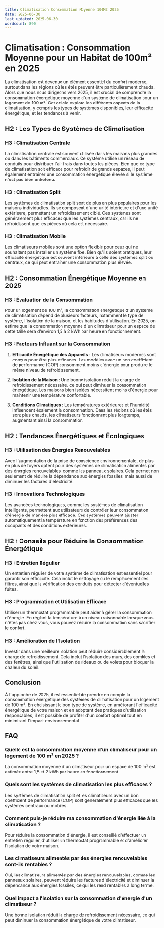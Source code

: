 ```yaml
---
title: Climatisation Consommation Moyenne 100M2 2025
date: 2025-06-30
last_updated: 2025-06-30
wordcount: 890
---
```


# Climatisation : Consommation Moyenne pour un Habitat de 100m² en 2025

La climatisation est devenue un élément essentiel du confort moderne, surtout dans les régions où les étés peuvent être particulièrement chauds. Alors que nous nous dirigeons vers 2025, il est crucial de comprendre la consommation énergétique moyenne d'un système de climatisation pour un logement de 100 m². Cet article explore les différents aspects de la climatisation, y compris les types de systèmes disponibles, leur efficacité énergétique, et les tendances à venir.

## H2 : Les Types de Systèmes de Climatisation

### H3 : Climatisation Centrale

La climatisation centrale est souvent utilisée dans les maisons plus grandes ou dans les bâtiments commerciaux. Ce système utilise un réseau de conduits pour distribuer l'air frais dans toutes les pièces. Bien que ce type de climatisation soit efficace pour refroidir de grands espaces, il peut également entraîner une consommation énergétique élevée si le système n'est pas bien entretenu.

### H3 : Climatisation Split

Les systèmes de climatisation split sont de plus en plus populaires pour les maisons individuelles. Ils se composent d'une unité intérieure et d'une unité extérieure, permettant un refroidissement ciblé. Ces systèmes sont généralement plus efficaces que les systèmes centraux, car ils ne refroidissent que les pièces où cela est nécessaire.

### H3 : Climatisation Mobile

Les climatiseurs mobiles sont une option flexible pour ceux qui ne souhaitent pas installer un système fixe. Bien qu'ils soient pratiques, leur efficacité énergétique est souvent inférieure à celle des systèmes split ou centraux, ce qui peut entraîner une consommation plus élevée.

## H2 : Consommation Énergétique Moyenne en 2025

### H3 : Évaluation de la Consommation

Pour un logement de 100 m², la consommation énergétique d'un système de climatisation dépend de plusieurs facteurs, notamment le type de système, l'isolation de la maison, et les habitudes d'utilisation. En 2025, on estime que la consommation moyenne d'un climatiseur pour un espace de cette taille sera d'environ 1,5 à 2 kWh par heure en fonctionnement.

### H3 : Facteurs Influant sur la Consommation

1. **Efficacité Énergétique des Appareils** : Les climatiseurs modernes sont conçus pour être plus efficaces. Les modèles avec un bon coefficient de performance (COP) consomment moins d'énergie pour produire le même niveau de refroidissement.

2. **Isolation de la Maison** : Une bonne isolation réduit la charge de refroidissement nécessaire, ce qui peut diminuer la consommation énergétique. Les maisons bien isolées nécessitent moins d'énergie pour maintenir une température confortable.

3. **Conditions Climatiques** : Les températures extérieures et l'humidité influencent également la consommation. Dans les régions où les étés sont plus chauds, les climatiseurs fonctionnent plus longtemps, augmentant ainsi la consommation.

## H2 : Tendances Énergétiques et Écologiques

### H3 : Utilisation des Énergies Renouvelables

Avec l'augmentation de la prise de conscience environnementale, de plus en plus de foyers optent pour des systèmes de climatisation alimentés par des énergies renouvelables, comme les panneaux solaires. Cela permet non seulement de réduire la dépendance aux énergies fossiles, mais aussi de diminuer les factures d'électricité.

### H3 : Innovations Technologiques

Les avancées technologiques, comme les systèmes de climatisation intelligents, permettent aux utilisateurs de contrôler leur consommation d'énergie de manière plus efficace. Ces systèmes peuvent ajuster automatiquement la température en fonction des préférences des occupants et des conditions extérieures.

## H2 : Conseils pour Réduire la Consommation Énergétique

### H3 : Entretien Régulier

Un entretien régulier de votre système de climatisation est essentiel pour garantir son efficacité. Cela inclut le nettoyage ou le remplacement des filtres, ainsi que la vérification des conduits pour détecter d'éventuelles fuites.

### H3 : Programmation et Utilisation Efficace

Utiliser un thermostat programmable peut aider à gérer la consommation d'énergie. En réglant la température à un niveau raisonnable lorsque vous n'êtes pas chez vous, vous pouvez réduire la consommation sans sacrifier le confort.

### H3 : Amélioration de l'Isolation

Investir dans une meilleure isolation peut réduire considérablement la charge de refroidissement. Cela inclut l'isolation des murs, des combles et des fenêtres, ainsi que l'utilisation de rideaux ou de volets pour bloquer la chaleur du soleil.

## Conclusion

À l'approche de 2025, il est essentiel de prendre en compte la consommation énergétique des systèmes de climatisation pour un logement de 100 m². En choisissant le bon type de système, en améliorant l'efficacité énergétique de votre maison et en adoptant des pratiques d'utilisation responsables, il est possible de profiter d'un confort optimal tout en minimisant l'impact environnemental.

## FAQ

### Quelle est la consommation moyenne d'un climatiseur pour un logement de 100 m² en 2025 ?

La consommation moyenne d'un climatiseur pour un espace de 100 m² est estimée entre 1,5 et 2 kWh par heure en fonctionnement.

### Quels sont les systèmes de climatisation les plus efficaces ?

Les systèmes de climatisation split et les climatiseurs avec un bon coefficient de performance (COP) sont généralement plus efficaces que les systèmes centraux ou mobiles.

### Comment puis-je réduire ma consommation d'énergie liée à la climatisation ?

Pour réduire la consommation d'énergie, il est conseillé d'effectuer un entretien régulier, d'utiliser un thermostat programmable et d'améliorer l'isolation de votre maison.

### Les climatiseurs alimentés par des énergies renouvelables sont-ils rentables ?

Oui, les climatiseurs alimentés par des énergies renouvelables, comme les panneaux solaires, peuvent réduire les factures d'électricité et diminuer la dépendance aux énergies fossiles, ce qui les rend rentables à long terme.

### Quel impact a l'isolation sur la consommation d'énergie d'un climatiseur ?

Une bonne isolation réduit la charge de refroidissement nécessaire, ce qui peut diminuer la consommation énergétique de votre climatiseur.
